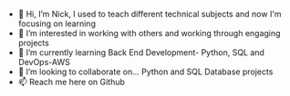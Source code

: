 - 👋 Hi, I’m Nick, I used to teach different technical subjects and now I'm focusing on learning
- 👀 I’m interested in working with others and working through engaging projects
- 🌱 I’m currently learning Back End Development- Python, SQL and DevOps-AWS
- 💞️ I’m looking to collaborate on... Python and SQL Database projects
- 📫 Reach me here on Github

<!---
sneah9/sneah9 is a ✨ special ✨ repository because its `README.md` (this file) appears on your GitHub profile.
You can click the Preview link to take a look at your changes.
--->
